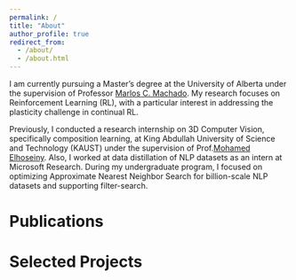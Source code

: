 ```yaml
---
permalink: /
title: "About"
author_profile: true
redirect_from: 
  - /about/
  - /about.html
---
```


I am currently pursuing a Master’s degree at the University of Alberta under the supervision of Professor [Marlos C. Machado](https://webdocs.cs.ualberta.ca/~machado/). My research focuses on Reinforcement Learning (RL), with a particular interest in addressing the plasticity challenge in continual RL.

Previously, I conducted a research internship on 3D Computer Vision, specifically composition learning, at King Abdullah University of Science and Technology (KAUST) under the supervision of Prof.[Mohamed Elhoseiny](https://cemse.kaust.edu.sa/people/person/mohamed-elhoseiny). Also, I worked at data distillation of NLP datasets as an intern at Microsoft Research. During my undergraduate program, I focused on optimizing Approximate Nearest Neighbor Search for billion-scale NLP datasets and supporting filter-search.

Publications
======


Selected Projects
======
